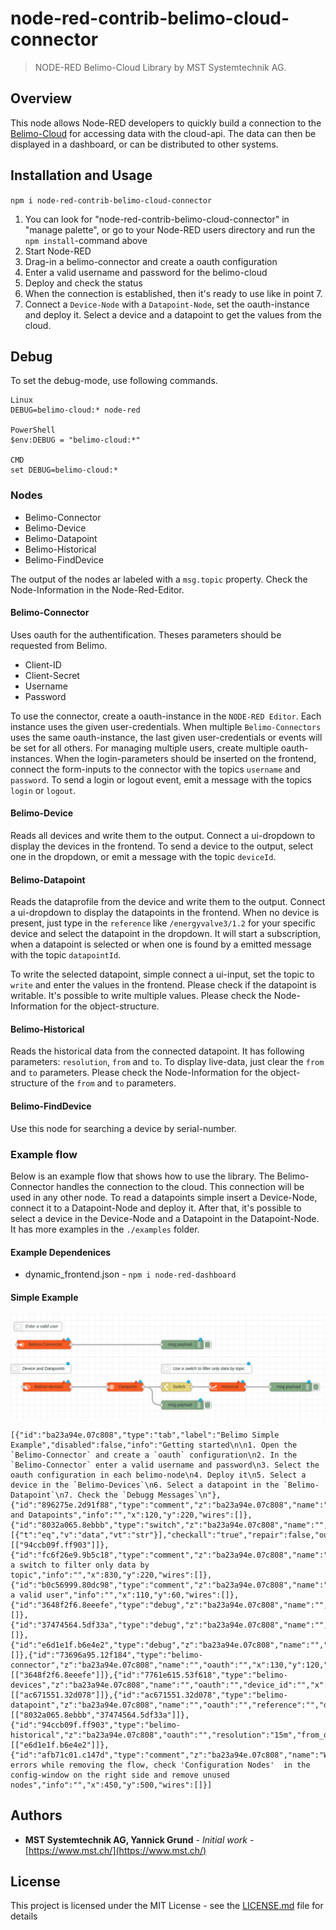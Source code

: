 # node-red-contrib-belimo-cloud-connector

> NODE-RED Belimo-Cloud Library by MST Systemtechnik AG.

## Overview

This node allows Node-RED developers to quickly build a connection to the [Belimo-Cloud](https://www.belimo.com/iot/developers) for accessing data with the cloud-api. The data can then be displayed in a dashboard, or can be distributed to other systems. 

## Installation and Usage

`npm i node-red-contrib-belimo-cloud-connector`

1. You can look for "node-red-contrib-belimo-cloud-connector" in "manage palette", or go to your Node-RED users directory and run the `npm install`-command above 
2. Start Node-RED
3. Drag-in a belimo-connector and create a oauth configuration
4. Enter a valid username and password for the belimo-cloud
5. Deploy and check the status
6. When the connection is established, then it's ready to use like in point 7.
7. Connect a `Device-Node` with a `Datapoint-Node`, set the oauth-instance and deploy it. Select a device and a datapoint to get the values from the cloud. 


## Debug

To set the debug-mode, use following commands.

```
Linux
DEBUG=belimo-cloud:* node-red

PowerShell
$env:DEBUG = "belimo-cloud:*"

CMD
set DEBUG=belimo-cloud:*

```

### Nodes

- Belimo-Connector
- Belimo-Device
- Belimo-Datapoint
- Belimo-Historical
- Belimo-FindDevice

The output of the nodes ar labeled with a `msg.topic` property. Check the Node-Information in the Node-Red-Editor.

#### Belimo-Connector

Uses oauth for the authentification. Theses parameters should be requested from Belimo.
- Client-ID
- Client-Secret
- Username
- Password

To use the connector, create a oauth-instance in the `NODE-RED Editor`. Each instance uses the given user-credentials. When multiple `Belimo-Connectors` uses the same oauth-instance, the last given user-credentials or events will be set for all others. For managing multiple users, create multiple oauth-instances.
When the login-parameters should be inserted on the frontend, connect the form-inputs to the connector with the topics `username` and `password`. To send a login or logout event, emit a message with the topics `login` or `logout`.

#### Belimo-Device

Reads all devices and write them to the output. Connect a ui-dropdown to display the devices in the frontend. To send a device to the output, select one in the dropdown, or emit a message with the topic `deviceId`.

#### Belimo-Datapoint

Reads the dataprofile from the device and write them to the output. Connect a ui-dropdown to display the datapoints in the frontend. When no device is present, just type in the `reference` like `/energyvalve3/1.2` for your specific device and select the datapoint in the dropdown.
It will start a subscription, when a datapoint is selected or when one is found by a emitted message with the topic `datapointId`.

To write the selected datapoint, simple connect a ui-input, set the topic to `write` and enter the values in the frontend. Please check if the datapoint is writable.
It's possible to write multiple values. Please check the Node-Information for the object-structure.

#### Belimo-Historical

Reads the historical data from the connected datapoint. It has following parameters: `resolution`, `from` and `to`. To display live-data, just clear the `from` and `to` parameters.
Please check the Node-Information for the object-structure of the `from` and `to` parameters.

#### Belimo-FindDevice

Use this node for searching a device by serial-number.


### Example flow

Below is an example flow that shows how to use the library. The Belimo-Connector handles the connection to the cloud. This connection will be used in any other node. To read a datapoints simple insert a Device-Node, connect it to a Datapoint-Node and deploy it. After that, it's possible to select a device in the Device-Node and a Datapoint in the Datapoint-Node. It has more examples in the `./examples` folder.

#### Example Dependenices
- dynamic_frontend.json - `npm i node-red-dashboard`

#### Simple Example
![Example flow img](examples/example_flow.png)


```
[{"id":"ba23a94e.07c808","type":"tab","label":"Belimo Simple Example","disabled":false,"info":"Getting started\n\n1. Open the `Belimo-Connector` and create a `oauth` configuration\n2. In the `Belimo-Connector` enter a valid username and password\n3. Select the oauth configuration in each belimo-node\n4. Deploy it\n5. Select a device in the `Belimo-Devices`\n6. Select a datapoint in the `Belimo-Datapoint`\n7. Check the `Debugg Messages`\n"},{"id":"896275e.2d91f88","type":"comment","z":"ba23a94e.07c808","name":"Device and Datapoints","info":"","x":120,"y":220,"wires":[]},{"id":"8032a065.8ebbb","type":"switch","z":"ba23a94e.07c808","name":"","property":"topic","propertyType":"msg","rules":[{"t":"eq","v":"data","vt":"str"}],"checkall":"true","repair":false,"outputs":1,"x":750,"y":320,"wires":[["94ccb09f.ff903"]]},{"id":"fc6f26e9.9b5c18","type":"comment","z":"ba23a94e.07c808","name":"Use a switch to filter only data by topic","info":"","x":830,"y":220,"wires":[]},{"id":"b0c56999.80dc98","type":"comment","z":"ba23a94e.07c808","name":"Enter a valid user","info":"","x":110,"y":60,"wires":[]},{"id":"3648f2f6.8eeefe","type":"debug","z":"ba23a94e.07c808","name":"","active":true,"tosidebar":true,"console":false,"tostatus":false,"complete":"false","x":590,"y":120,"wires":[]},{"id":"37474564.5df33a","type":"debug","z":"ba23a94e.07c808","name":"","active":true,"tosidebar":true,"console":false,"tostatus":false,"complete":"false","x":590,"y":380,"wires":[]},{"id":"e6d1e1f.b6e4e2","type":"debug","z":"ba23a94e.07c808","name":"","active":true,"tosidebar":true,"console":false,"tostatus":false,"complete":"false","x":1130,"y":320,"wires":[]},{"id":"73696a95.12f184","type":"belimo-connector","z":"ba23a94e.07c808","name":"","oauth":"","x":130,"y":120,"wires":[["3648f2f6.8eeefe"]]},{"id":"7761e615.53f618","type":"belimo-devices","z":"ba23a94e.07c808","name":"","oauth":"","device_id":"","x":140,"y":320,"wires":[["ac671551.32d078"]]},{"id":"ac671551.32d078","type":"belimo-datapoint","z":"ba23a94e.07c808","name":"","oauth":"","reference":"","dataprofile_value":"","x":400,"y":320,"wires":[["8032a065.8ebbb","37474564.5df33a"]]},{"id":"94ccb09f.ff903","type":"belimo-historical","z":"ba23a94e.07c808","oauth":"","resolution":"15m","from_date":"","from_time":"","to_date":"","to_time":"","x":920,"y":320,"wires":[["e6d1e1f.b6e4e2"]]},{"id":"afb71c01.c147d","type":"comment","z":"ba23a94e.07c808","name":"When errors while removing the flow, check 'Configuration Nodes'  in the config-window on the right side and remove unused nodes","info":"","x":450,"y":500,"wires":[]}]
```


## Authors

* **MST Systemtechnik AG, Yannick Grund** - *Initial work* - [https://www.mst.ch/](https://www.mst.ch/)


## License

This project is licensed under the MIT License - see the [LICENSE.md](LICENSE.md) file for details
